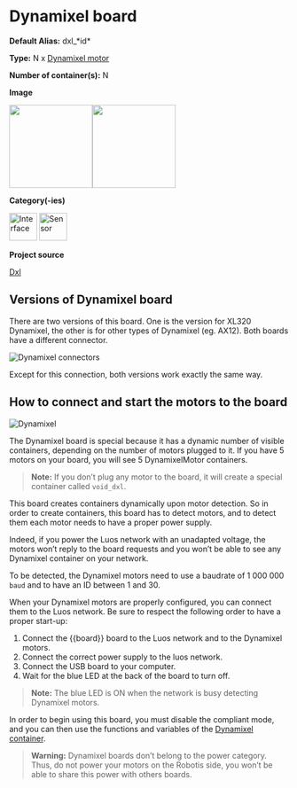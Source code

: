 # Dynamixel board
<div class="cust_sheet" markdown="1">
<p class="cust_sheet-title" markdown="1"><strong>Default Alias:</strong> dxl_*id*</p>
<p class="cust_sheet-title" markdown="1"><strong>Type:</strong> N x <a href="/pages/high/containers_list/dxl.md">Dynamixel motor</a></p>
<p class="cust_sheet-title" markdown="1"><strong>Number of container(s):</strong> N</p>
<p class="cust_sheet-title" markdown="1"><strong>Image</strong></p>
<p class="cust_indent" markdown="1"><img height="150" src="{{img_path}}/dxl1-container.png"><img height="150" src="{{img_path}}/dxl2-container.png"></p>
<p class="cust_sheet-title" markdown="1"><strong>Category(-ies)</strong></p>
<p class="cust_indent" markdown="1">
<img height="50" src="{{img_path}}/sticker-interface.png" title="Interface">
<img height="50" src="{{img_path}}/sticker-sensor.png" title="Sensor">
</p>
<p class="cust_sheet-title" markdown="1"><strong>Project source </strong></p>
<a class="github-button" data-size="large" aria-label="Star Luos-io/Luos on GitHub" href="https://github.com/Luos-io/Examples/tree/master/Projects/Dxl" target="_blank">Dxl</a>
</div>

## Versions of Dynamixel board

There are two versions of this board. One is the version for XL320 Dynamixel, the other is for other types of Dynamixel (eg. AX12). Both boards have a different connector.

![Dynamixel connectors]({{img_path}}/dxl-1.png)

Except for this connection, both versions work exactly the same way.

## How to connect and start the motors to the board

![Dynamixel]({{img_path}}/dxl-mod-1.jpg)

The Dynamixel board is special because it has a dynamic number of visible containers, depending on the number of motors plugged to it. If you have 5 motors on your board, you will see 5 DynamixelMotor containers.

> **Note:** If you don’t plug any motor to the board, it will create a special container called `void_dxl`.

This board creates containers dynamically upon motor detection. So in order to create containers, this board has to detect motors, and to detect them each motor needs to have a proper power supply.

Indeed, if you power the Luos network with an unadapted voltage, the motors won’t reply to the board requests and you won’t be able to see any Dynamixel container on your network.

To be detected, the Dynamixel motors need to use a baudrate of 1 000 000 `baud` and to have an ID between 1 and 30.

When your Dynamixel motors are properly configured, you can connect them to the Luos network. Be sure to respect the following order to have a proper start-up:

1. Connect the {{board}} board to the Luos network and to the Dynamixel motors.
2. Connect the correct power supply to the luos network.
3. Connect the USB board to your computer.
4. Wait for the blue LED at the back of the board to turn off.

> **Note:** The blue LED is ON when the network is busy detecting Dynamixel motors.

In order to begin using this board, you must disable the compliant mode, and you can then use the functions and variables of the [Dynamixel container]({{containers_path}}/dxl.md).

> **Warning:** Dynamixel boards don’t belong to the power category. Thus, do not power your motors on the Robotis side, you won’t be able to share this power with others boards.


